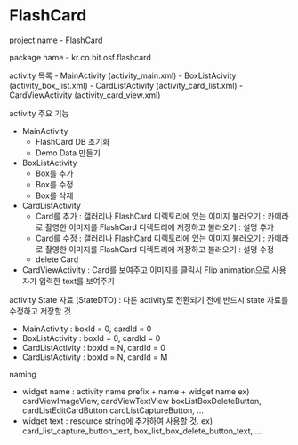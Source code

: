 # FlashCard

project name
    - FlashCard

package name
    - kr.co.bit.osf.flashcard

activity 목록
    - MainActivity (activity_main.xml)
    - BoxListAcivity (activity_box_list.xml)
    - CardListActivity (activity_card_list.xml)
    - CardViewActivity (activity_card_view.xml)
    
activity 주요 기능
  - MainActivity
    - FlashCard DB 초기화
    - Demo Data 만들기
  - BoxListActivity
    - Box를 추가
    - Box를 수정
    - Box를 삭제
  - CardListActivity
    - Card를 추가
      : 갤러리나 FlashCard 디렉토리에 있는 이미지 불러오기
      : 카메라로 촬영한 이미지를 FlashCard 디렉토리에 저장하고 불러오기
      : 설명 추가
    - Card를 수정
      : 갤러리나 FlashCard 디렉토리에 있는 이미지 불러오기
      : 카메라로 촬영한 이미지를 FlashCard 디렉토리에 저장하고 불러오기
      : 설명 수정
    - delete Card
  - CardViewActivity
    : Card를 보여주고 이미지를 클릭시 Flip animation으로
      사용자가 입력한 text를 보여주기
      
activity State 자료 (StateDTO)
  : 다른 activity로 전환되기 전에 반드시 state 자료를 수정하고 저장할 것
  - MainActivity 
    : boxId = 0, cardId = 0
  - BoxListActivity
    : boxId = 0, cardId = 0
  - CardListActivity
    : boxId = N, cardId = 0
  - CardListActivity
    : boxId = N, cardId = M

naming
  - widget name
    : activity name prefix + name + widget name
    ex) cardViewImageView, cardViewTextView
        boxListBoxDeleteButton, cardListEditCardButton
        cardListCaptureButton, ...
  - widget text
    : resource string에 추가하여 사용할 것.
    ex) card_list_capture_button_text, 
        box_list_box_delete_button_text, ...
    

